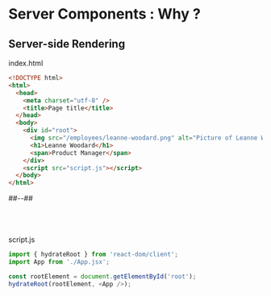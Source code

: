 <!-- .slide: class="two-column with-code " -->

# Server Components : Why ?

## Server-side Rendering

index.html

```html [13]
<!DOCTYPE html>
<html>
  <head>
    <meta charset="utf-8" />
    <title>Page title</title>
  </head>
  <body>
    <div id="root">
      <img src="/employees/leanne-woodard.png" alt="Picture of Leanne Woodard" />
      <h1>Leanne Woodard</h1>
      <span>Product Manager</span>
    </div>
    <script src="script.js"></script>
  </body>
</html>
```

##--##

<br/> <br/> <br/>
script.js

```javascript
import { hydrateRoot } from 'react-dom/client';
import App from './App.jsx';

const rootElement = document.getElementById('root');
hydrateRoot(rootElement, <App />);
```

